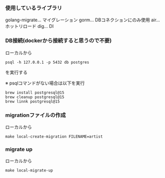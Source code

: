 ### 使用しているライブラリ
golang-migrate... マイグレーション
gorm... DBコネクションにのみ使用
air... ホットリロード
dig... DI

### DB接続(dockerから接続すると思うので不要)
ローカルから
```
psql -h 127.0.0.1 -p 5432 db postgres
```
を実行する

※ psqlコマンドがない場合は以下を実行
```
brew install postgresql@15
brew cleanup postgresql@15
brew linnk postgresql@15
```

### migrationファイルの作成
ローカルから
```
make local-create-migration FILENAME=artist
```

### migrate up
ローカルから
```
make local-migrate-up
```
